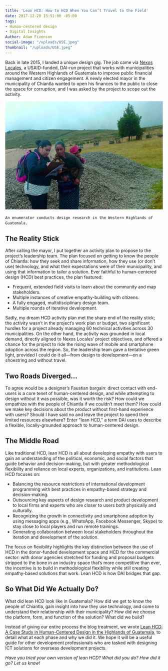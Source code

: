 ```yaml
---
title: 'Lean HCD: How to HCD When You Can’t Travel to the Field'
date: 2017-12-20 15:51:00 -05:00
tags:
- Human-centered design
- Digital Insights
Author: Adam Fivenson
social-image: "/uploads/USE.jpeg"
thumbnail: "/uploads/USE.jpeg"
---
```


Back in late 2015, I landed a unique design gig. The job came via [Nexos Locales](https://www.dai.com/our-work/projects/guatemala-nexos-locales), a USAID-funded, DAI-run project that works with municipalities around the Western Highlands of Guatemala to improve public financial management and citizen engagement. A newly elected mayor in the municipality of Chiantla wanted to open his finances to the public to close the space for corruption, and I was asked by the project to scope out the activity. 

![USE.jpeg](/uploads/USE.jpeg)

<!--more-->

`An enumerator conducts design research in the Western Highlands of Guatemala.`

## The Reality Stick

After calling the mayor, I put together an activity plan to propose to the project’s leadership team. The plan focused on getting to know the people of Chiantla: how they seek and share information, how they use (or don’t use) technology, and what their expectations were of their municipality, and using that information to tailor a solution. Ever faithful to human-centered design (HCD) best practices, the plan featured:
* Frequent, extended field visits to learn about the community and map stakeholders.
* Multiple instances of creative empathy-building with citizens.
* A fully engaged, multidisciplinary design team.
* Multiple rounds of iterative development. 
 
Sadly, my dream HCD activity plan met the sharp end of the reality stick; the activity wasn’t in the project’s work plan or budget, two significant hurdles for a project already managing 60 technical activities across 30 municipalities. On the other hand, the activity was grounded in local demand, directly aligned to Nexos Locales’ project objectives, and offered a chance for the project to ride the rising wave of mobile and smartphone adoption across the region. So, the leadership team gave a tentative green light, provided I could do it all—from design to development—on a shoestring and without travel. 

## Two Roads Diverged...

To agree would be a designer’s Faustian bargain: direct contact with end-users is a core tenet of human-centered design, and while attempting to design without it was possible, was it worth the risk? How could we empathize with the people of Chiantla if we couldn’t meet them? How could we make key decisions about the product without first-hand experience with users? Should I have said no and leave the project to spend their limited resources elsewhere? Enter "lean HCD," a term DAI uses to describe a flexible, locally-grounded approach to human-centered design. 

## The Middle Road
 
Like traditional HCD, lean HCD is all about developing empathy with users to gain an understanding of the political, economic, and social factors that guide behavior and decision-making, but with greater methodological flexibility and reliance on local experts, organizations, and institutions. Lean HCD focuses on: 
* Balancing the resource restrictions of international development programming with best practices in empathy-based strategy and decision-making. 
* Outsourcing key aspects of design research and product development to local firms and experts who are closer to users both physically and culturally. 
* Recognizing the growth in connectivity and smartphone adoption by using messaging apps (e.g., WhatsApp, Facebook Messenger, Skype) to stay close to local players and run remote trainings. 
* Generating collaboration between local stakeholders throughout the iteration and development of the solution.

The focus on flexibility highlights the key distinction between the use of HCD in the donor-funded development space and HCD for the commercial sector: with donor agencies stretched for funding and proposal budgets stripped to the bone in an industry space that’s more competitive than ever, the incentive is to build in methodological flexibility while still creating empathy-based solutions that work. Lean HCD is how DAI bridges that gap. 

## So What Did We Actually Do? 
 
What did lean HCD look like in Guatemala? How did we get to know the people of Chiantla, gain insight into how they use technology, and come to understand their relationship with their municipality? How did we choose the platform, form, and function of the solution? What did we build? 

Instead of giving our entire process the blog treatment, we wrote [Lean HCD: A Case Study in Human-Centered Design in the Highlands of Guatemala](http://www.dai.com/hcd.pdf), to detail what at each phase and why we did it. We hope it will be a useful guide for other development professionals who are tasked with designing ICT solutions for overseas development projects.

*Have you tried your own version of lean HCD? What did you do? How did it go? Let us know!*